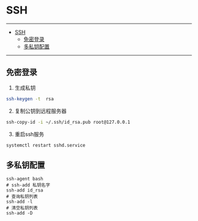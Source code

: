 # SSH

------

- [SSH](#ssh)
  - [免密登录](#免密登录)
  - [多私钥配置](#多私钥配置)

------

## 免密登录

1. 生成私钥

```sh
ssh-keygen -t  rsa
```

2. 复制公钥到远程服务器

```sh
ssh-copy-id -i ~/.ssh/id_rsa.pub root@127.0.0.1
```

3. 重启ssh服务
```sh
systemctl restart sshd.service
```


## 多私钥配置

```
ssh-agent bash
# ssh-add 私钥名字
ssh-add id_rsa 
# 查询私钥列表
ssh-add -l
# 清空私钥列表
ssh-add -D
```
